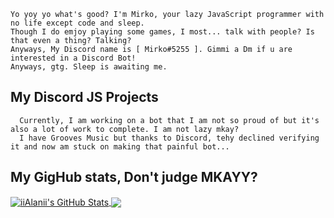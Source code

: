   
 ```console
Yo yoy yo what's good? I'm Mirko, your lazy JavaScript programmer with no life except code and sleep. 
Though I do emjoy playing some games, I most... talk with people? Is that even a thing? Talking?
Anyways, My Discord name is [ Mirko#5255 ]. Gimmi a Dm if u are interested in a Discord Bot!
Anyways, gtg. Sleep is awaiting me.
```
  
  ## My Discord JS Projects

```console
  Currently, I am working on a bot that I am not so proud of but it's also a lot of work to complete. I am not lazy mkay?
  I have Grooves Music but thanks to Discord, tehy declined verifying it and now am stuck on making that painful bot...
```

## My GigHub stats, Don't judge MKAYY?
<a href="">
  <img align="center" src="https://github-readme-stats.vercel.app/api?username=iiAlanii&show_icons=true&line_height=27&count_private=true&title_color=ffffff&text_color=c9cacc&icon_color=2bbc8a&bg_color=1d1f21" alt="iiAlanii's GitHub Stats" />
</a>

<a href="https://github.com/iiAlanii">
  <img align="center" src="https://github-readme-stats.vercel.app/api/top-langs/?username=iiAlanii&hide=java,tex&title_color=ffffff&text_color=c9cacc&icon_color=2bbc8a&bg_color=1d1f21&langs_count=1" />
</a>